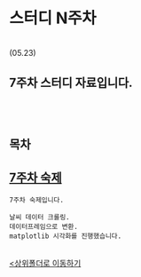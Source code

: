 # 스터디 N주차
</br>
 (05.23)

 7주차 스터디 자료입니다.
-

</br></br>

## 목차


[7주차 숙제](https://github.com/parking-place/Web_Crawling_proj/blob/main/weather.ipynb)
-
    7주차 숙제입니다.
    
    날씨 데이터 크롤링.
    데이터프레임으로 변환.
    matplotlib 시각화를 진행했습니다.

<br>[<상위폴더로 이동하기](..)